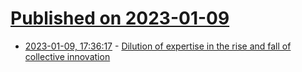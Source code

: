 # [Published on 2023-01-09](index.md)

* [2023-01-09, 17:36:17](https://news.ycombinator.com/item?id=34313078) - [Dilution of expertise in the rise and fall of collective innovation](https://www.nature.com/articles/s41599-022-01380-5)
